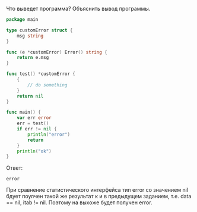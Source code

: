 Что выведет программа? Объяснить вывод программы.

```go
package main

type customError struct {
	msg string
}

func (e *customError) Error() string {
	return e.msg
}

func test() *customError {
	{
		// do something
	}
	return nil
}

func main() {
	var err error
	err = test()
	if err != nil {
		println("error")
		return
	}
	println("ok")
}
```

Ответ:
```
error
```
При сравнение статистического интерфейса тип  error  со значением  nil бдует поулчен такой же результат к и в предыдущем заданием, т.е. data == nil, itab != nil. Поэтому на выхоже будет получен error.
